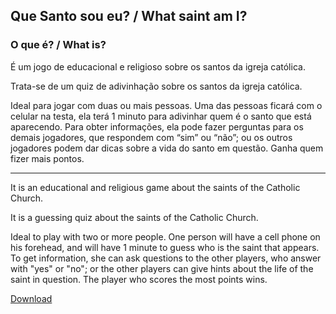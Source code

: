## Que Santo sou eu? / What saint am I?


### O que é? / What is?
 É um jogo de educacional e religioso sobre os santos da igreja católica.

Trata-se de um quiz de adivinhação sobre os santos da igreja católica.

Ideal para jogar com duas ou mais pessoas. Uma das pessoas ficará com o celular na testa, ela terá 1 minuto para adivinhar quem é o santo que está aparecendo. Para obter informações, ela pode fazer perguntas para os demais jogadores, que respondem com “sim” ou “não”; ou os outros jogadores podem dar dicas sobre a vida do santo em questão. Ganha quem fizer mais pontos.

----------------------------

It is an educational and religious game about the saints of the Catholic Church.

It is a guessing quiz about the saints of the Catholic Church.

Ideal to play with two or more people. One person will have a cell phone on his forehead, and will have 1 minute to guess who is the saint that appears. To get information, she can ask questions to the other players, who answer with "yes" or "no"; or the other players can give hints about the life of the saint in question. The player who scores the most points wins.

[Download](https://play.google.com/store/apps/details?id=com.hs.qsse&hl=pt_BR&gl=US)